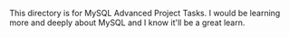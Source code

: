 This directory is for MySQL Advanced Project Tasks.
I would be learning more and deeply about MySQL and I know it'll be a great learn.
